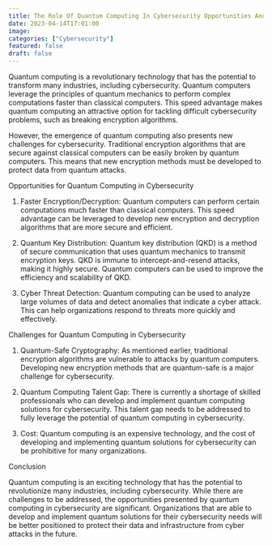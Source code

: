 ```yaml
---
title: The Role Of Quantum Computing In Cybersecurity Opportunities And Challenges
date: 2023-04-14T17:01:00
image: 
categories: ["Cybersecurity"]
featured: false
draft: false
---
```

Quantum computing is a revolutionary technology that has the potential to transform many industries, including cybersecurity. Quantum computers leverage the principles of quantum mechanics to perform complex computations faster than classical computers. This speed advantage makes quantum computing an attractive option for tackling difficult cybersecurity problems, such as breaking encryption algorithms.

However, the emergence of quantum computing also presents new challenges for cybersecurity. Traditional encryption algorithms that are secure against classical computers can be easily broken by quantum computers. This means that new encryption methods must be developed to protect data from quantum attacks.

Opportunities for Quantum Computing in Cybersecurity

1. Faster Encryption/Decryption: Quantum computers can perform certain computations much faster than classical computers. This speed advantage can be leveraged to develop new encryption and decryption algorithms that are more secure and efficient.

2. Quantum Key Distribution: Quantum key distribution (QKD) is a method of secure communication that uses quantum mechanics to transmit encryption keys. QKD is immune to intercept-and-resend attacks, making it highly secure. Quantum computers can be used to improve the efficiency and scalability of QKD.

3. Cyber Threat Detection: Quantum computing can be used to analyze large volumes of data and detect anomalies that indicate a cyber attack. This can help organizations respond to threats more quickly and effectively.

Challenges for Quantum Computing in Cybersecurity

1. Quantum-Safe Cryptography: As mentioned earlier, traditional encryption algorithms are vulnerable to attacks by quantum computers. Developing new encryption methods that are quantum-safe is a major challenge for cybersecurity.

2. Quantum Computing Talent Gap: There is currently a shortage of skilled professionals who can develop and implement quantum computing solutions for cybersecurity. This talent gap needs to be addressed to fully leverage the potential of quantum computing in cybersecurity.

3. Cost: Quantum computing is an expensive technology, and the cost of developing and implementing quantum solutions for cybersecurity can be prohibitive for many organizations.

Conclusion

Quantum computing is an exciting technology that has the potential to revolutionize many industries, including cybersecurity. While there are challenges to be addressed, the opportunities presented by quantum computing in cybersecurity are significant. Organizations that are able to develop and implement quantum solutions for their cybersecurity needs will be better positioned to protect their data and infrastructure from cyber attacks in the future.